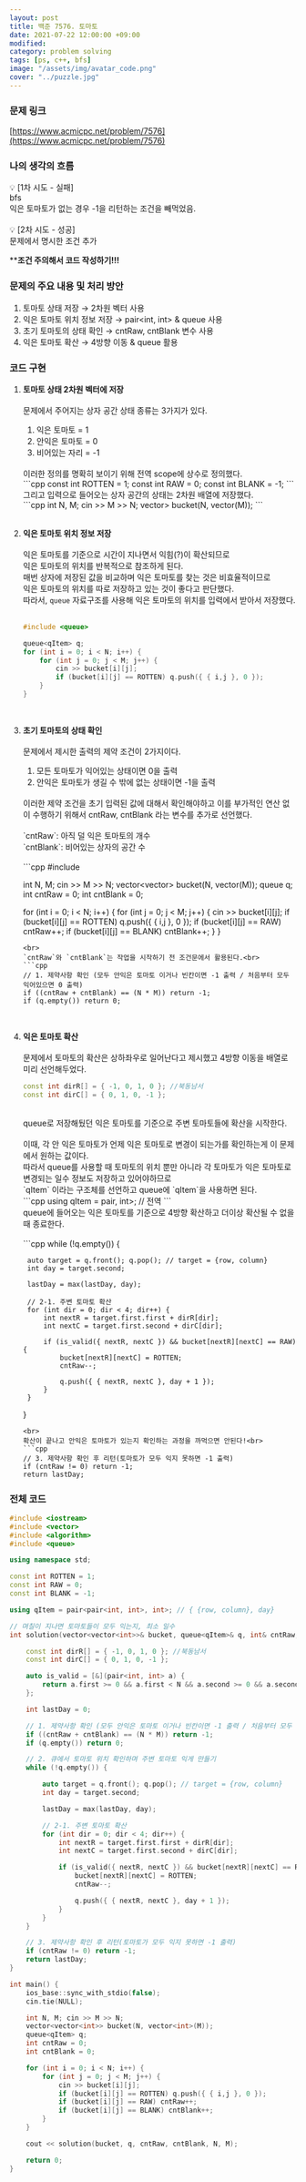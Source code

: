 ```yaml
---
layout: post
title: 백준 7576. 토마토
date: 2021-07-22 12:00:00 +09:00
modified: 
category: problem solving
tags: [ps, c++, bfs]
image: "/assets/img/avatar_code.png"
cover: "../puzzle.jpg"
---
```


### 문제 링크
[https://www.acmicpc.net/problem/7576](https://www.acmicpc.net/problem/7576)

### 나의 생각의 흐름
💡 [1차 시도 - 실패]<br> 
    bfs<br>
    익은 토마토가 없는 경우 -1을 리턴하는 조건을 빼먹었음.<br>
<br>
💡 [2차 시도 - 성공]<br> 
    문제에서 명시한 조건 추가<br>

****조건 주의해서 코드 작성하기!!!**

### 문제의 주요 내용 및 처리 방안
1. 토마토 상태 저장 → 2차원 벡터 사용<br>
1. 익은 토마토 위치 정보 저장 → pair<int, int> & queue 사용<br>
1. 초기 토마토의 상태 확인 → cntRaw, cntBlank 변수 사용<br>
1. 익은 토마토 확산 → 4방향 이동 & queue 활용<br>

### 코드 구현 
1. **토마토 상태 2차원 벡터에 저장**<br>
    <br>
    문제에서 주어지는 상자 공간 상태 종류는 3가지가 있다.<br>
    1) 익은 토마토 = 1<br>
    2) 안익은 토마토 = 0<br>
    3) 비어있는 자리 = -1<br>
    <br>
    이러한 정의를 명확히 보이기 위해 전역 scope에 상수로 정의했다.<br>
    ```cpp
    const int ROTTEN = 1;
    const int RAW = 0;
    const int BLANK = -1;
    ```
    <br>
    그리고 입력으로 들어오는 상자 공간의 상태는 2차원 배열에 저장했다.<br>
    ```cpp
    int N, M; cin >> M >> N;
	vector<vector<int>> bucket(N, vector<int>(M));
    ```
    <br>
    <br>
1. **익은 토마토 위치 정보 저장**<br>
    <br>
    익은 토마토를 기준으로 시간이 지나면서 익힘(?)이 확산되므로<br>
    익은 토마토의 위치를 반복적으로 참조하게 된다.<br>
    매번 상자에 저장된 값을 비교하며 익은 토마토를 찾는 것은 비효율적이므로<br>
    익은 토마토의 위치를 따로 저장하고 있는 것이 좋다고 판단했다.<br>
    따라서, `queue` 자료구조를 사용해 익은 토마토의 위치를 입력에서 받아서 저장했다.<br>
    <br>
    ```cpp
    #include <queue>

    queue<qItem> q;
    for (int i = 0; i < N; i++) {
		for (int j = 0; j < M; j++) {
			cin >> bucket[i][j];
			if (bucket[i][j] == ROTTEN) q.push({ { i,j }, 0 });
        }
    }
    ```
    <br>
1. **초기 토마토의 상태 확인**<br>
    <br>
    문제에서 제시한 출력의 제약 조건이 2가지이다.<br>
    1) 모든 토마토가 익어있는 상태이면 0을 출력<br>
    2) 안익은 토마토가 생길 수 밖에 없는 상태이면 -1을 출력<br>
    <br>
    이러한 제약 조건을 초기 입력된 값에 대해서 확인해야하고 이를 부가적인 연산 없이 수행하기 위해서 cntRaw, cntBlank 라는 변수를 추가로 선언했다.<br>
    <br>
    `cntRaw`: 아직 덜 익은 토마토의 개수<br>
    `cntBlank`: 비어있는 상자의 공간 수<br>
    <br>
    ```cpp
    #include <queue>

	int N, M; cin >> M >> N;
	vector<vector<int>> bucket(N, vector<int>(M));
	queue<qItem> q;
	int cntRaw = 0;
	int cntBlank = 0;

	for (int i = 0; i < N; i++) {
		for (int j = 0; j < M; j++) {
			cin >> bucket[i][j];
			if (bucket[i][j] == ROTTEN) q.push({ { i,j }, 0 });
			if (bucket[i][j] == RAW) cntRaw++;
			if (bucket[i][j] == BLANK) cntBlank++;
		}
	}
    ```
    <br>
    `cntRaw`와 `cntBlank`는 작업을 시작하기 전 조건문에서 활용된다.<br>
    ```cpp
    // 1. 제약사항 확인 (모두 안익은 토마토 이거나 빈칸이면 -1 출력 / 처음부터 모두 익어있으면 0 출력)
	if ((cntRaw + cntBlank) == (N * M)) return -1;
	if (q.empty()) return 0;
    ```
    <br>
1. **익은 토마토 확산**<br>
    <br>
    문제에서 토마토의 확산은 상하좌우로 일어난다고 제시했고 4방향 이동을 배열로 미리 선언해두었다.<br>
    ```cpp
    const int dirR[] = { -1, 0, 1, 0 }; //북동남서
	const int dirC[] = { 0, 1, 0, -1 };
    ```
    <br>
    queue로 저장해뒀던 익은 토마토를 기준으로 주변 토마토들에 확산을 시작한다.<br>
    <br>
    이때, 각 안 익은 토마토가 언제 익은 토마토로 변경이 되는가를 확인하는게 이 문제에서 원하는 값이다.<br>
    따라서 queue를 사용할 때 토마토의 위치 뿐만 아니라 각 토마토가 익은 토마토로 변경되는 일수 정보도 저장하고 있어야하므로<br>
    `qItem` 이라는 구조체를 선언하고 queue에 `qItem`을 사용하면 된다.<br>
    ```cpp
    using qItem = pair<pair<int, int>, int>; // 전역
    ```
    <br>
    queue에 들어오는 익은 토마토를 기준으로 4방향 확산하고 더이상 확산될 수 없을 때 종료한다.<br>
    <br>
    ```cpp
    while (!q.empty()) {

		auto target = q.front(); q.pop(); // target = {row, column}
		int day = target.second;

		lastDay = max(lastDay, day);

		// 2-1. 주변 토마토 확산
		for (int dir = 0; dir < 4; dir++) {
			int nextR = target.first.first + dirR[dir];
			int nextC = target.first.second + dirC[dir];

			if (is_valid({ nextR, nextC }) && bucket[nextR][nextC] == RAW) {
				bucket[nextR][nextC] = ROTTEN;
				cntRaw--;

				q.push({ { nextR, nextC }, day + 1 });
			}
		}
	}
    ```
    <br>
    확산이 끝나고 안익은 토마토가 있는지 확인하는 과정을 까먹으면 안된다!<br>
    ```cpp
    // 3. 제약사항 확인 후 리턴(토마토가 모두 익지 못하면 -1 출력)
	if (cntRaw != 0) return -1;
	return lastDay;
    ```

    
### 전체 코드
```cpp
#include <iostream>
#include <vector>
#include <algorithm>
#include <queue>

using namespace std;

const int ROTTEN = 1;
const int RAW = 0;
const int BLANK = -1;

using qItem = pair<pair<int, int>, int>; // { {row, column}, day}

// 며칠이 지나면 토마토들이 모두 익는지, 최소 일수
int solution(vector<vector<int>>& bucket, queue<qItem>& q, int& cntRaw, int& cntBlank, int& N, int& M) {

	const int dirR[] = { -1, 0, 1, 0 }; //북동남서
	const int dirC[] = { 0, 1, 0, -1 };

	auto is_valid = [&](pair<int, int> a) {
		return a.first >= 0 && a.first < N && a.second >= 0 && a.second < M;
	};

	int lastDay = 0;

	// 1. 제약사항 확인 (모두 안익은 토마토 이거나 빈칸이면 -1 출력 / 처음부터 모두 익어있으면 0 출력)
	if ((cntRaw + cntBlank) == (N * M)) return -1;
	if (q.empty()) return 0;

	// 2. 큐에서 토마토 위치 확인하며 주변 토마토 익게 만들기
	while (!q.empty()) {

		auto target = q.front(); q.pop(); // target = {row, column}
		int day = target.second;

		lastDay = max(lastDay, day);

		// 2-1. 주변 토마토 확산
		for (int dir = 0; dir < 4; dir++) {
			int nextR = target.first.first + dirR[dir];
			int nextC = target.first.second + dirC[dir];

			if (is_valid({ nextR, nextC }) && bucket[nextR][nextC] == RAW) {
				bucket[nextR][nextC] = ROTTEN;
				cntRaw--;

				q.push({ { nextR, nextC }, day + 1 });
			}
		}
	}

	// 3. 제약사항 확인 후 리턴(토마토가 모두 익지 못하면 -1 출력)
	if (cntRaw != 0) return -1;
	return lastDay;
}

int main() {
	ios_base::sync_with_stdio(false);
	cin.tie(NULL);

	int N, M; cin >> M >> N;
	vector<vector<int>> bucket(N, vector<int>(M));
	queue<qItem> q;
	int cntRaw = 0;
	int cntBlank = 0;

	for (int i = 0; i < N; i++) {
		for (int j = 0; j < M; j++) {
			cin >> bucket[i][j];
			if (bucket[i][j] == ROTTEN) q.push({ { i,j }, 0 });
			if (bucket[i][j] == RAW) cntRaw++;
			if (bucket[i][j] == BLANK) cntBlank++;
		}
	}

	cout << solution(bucket, q, cntRaw, cntBlank, N, M);

	return 0;
}
```


